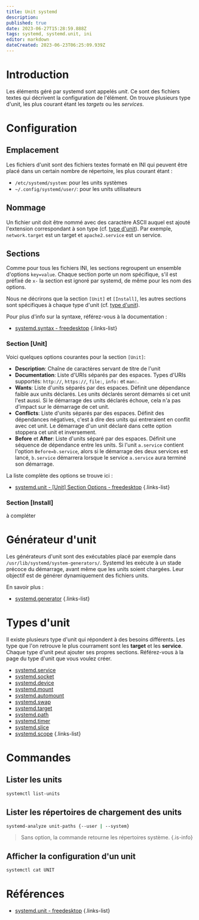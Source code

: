 ```yaml
---
title: Unit systemd
description: 
published: true
date: 2023-06-27T15:28:59.888Z
tags: systemd, systemd.unit, ini
editor: markdown
dateCreated: 2023-06-23T06:25:09.939Z
---
```


# Introduction
Les éléments géré par systemd sont appelés *unit*. Ce sont des fichiers textes qui décrivent la configuration de l'élément. On trouve plusieurs type d'unit, les plus courant étant les *targets* ou les *services*.

# Configuration
## Emplacement
Les fichiers d'unit sont des fichiers textes formaté en INI qui peuvent être placé dans un certain nombre de répertoire, les plus courant étant :
- `/etc/systemd/system`: pour les units systèmes
- `~/.config/systemd/user/`: pour les units utilisateurs

## Nommage
Un fichier unit doit être nommé avec des caractère ASCII auquel est ajouté l'extension correspondant à son type (cf. [type d'unit](/systemd/unit#types-dunit)). Par exemple, `network.target` est un target et `apache2.service` est un service.

## Sections
Comme pour tous les fichiers INI, les sections regroupent un ensemble d'options `key=value`. Chaque section porte un nom spécifique, s'il est préfixé de `x-` la section est ignoré par systemd, de même pour les nom des options.

Nous ne décrirons que la section `[Unit]` et `[Install]`, les autres sections sont spécifiques à chaque type d'unit (cf. [type d'unit](/systemd/unit#types-dunit)).

Pour plus d'info sur la syntaxe, référez-vous à la documentation : 
- [systemd.syntax - freedesktop](https://www.freedesktop.org/software/systemd/man/systemd.syntax.html#)
{.links-list}

### Section [Unit]
Voici quelques  options courantes pour la section `[Unit]`:
- **Description**: Chaîne de caractères servant de titre de l'unit
- **Documentation**: Liste d'URIs séparés par des espaces. Types d'URIs supportés: `http://`, `https://`, `file:`, `info:` et `man:`.
- **Wants**: Liste d'units séparés par des espaces. Définit une dépendance faible aux units déclarés. Les units déclarés seront démarrés si cet unit l'est aussi. Si le démarrage des units déclarés échoue, cela n'a pas d'impact sur le démarrage de cet unit.
- **Conflicts**: Liste d'units séparés par des espaces. Définit des dépendances négatives, c'est à dire des units qui entreraient en conflit avec cet unit. Le démarrage d'un unit déclaré dans cette option stoppera cet unit et inversement. 
- **Before** et **After**: Liste d'units séparé par des espaces. Définit une séquence de dépendance entre les units. Si l'unit `a.service` contient l'option `Before=b.service`, alors si le démarrage des deux services est lancé, `b.service` démarrera lorsque le service `a.service` aura terminé son démarrage. 

La liste complète des options se trouve ici :
- [systemd.unit - [Unit] Section Options - freedesktop](https://www.freedesktop.org/software/systemd/man/systemd.unit.html#%5BUnit%5D%20Section%20Options)
{.links-list}

### Section [Install]
à compléter


# Générateur d'unit
Les générateurs d'unit sont des exécutables placé par exemple dans `/usr/lib/systemd/system-generators/`. Systemd les exécute à un stade précoce du démarrage, avant même que les units soient chargées. Leur objectif est de générer dynamiquement des fichiers units.

En savoir plus :
- [systemd.generator](/systemd/unit/generator)
{.links-list}

# Types d'unit
Il existe plusieurs type d'unit qui répondent à des besoins différents. Les type que l'on retrouve le plus courrament sont les **target** et les **service**. Chaque type d'unit peut ajouter ses propres sections. Référez-vous à la page du type d'unit que vous voulez créer.

- [systemd.service](/systemd/unit/service)
- [systemd.socket](/systemd/unit/socket)
- [systemd.device](/systemd/unit/device)
- [systemd.mount](/systemd/unit/mount)
- [systemd.automount](/systemd/unit/automount)
- [systemd.swap](/systemd/unit/swap)
- [systemd.target](/systemd/unit/target)
- [systemd.path](/systemd/unit/path)
- [systemd.timer](/systemd/unit/timer)
- [systemd.slice](/systemd/unit/slice)
- [systemd.scope](/systemd/unit/scope)
{.links-list}

# Commandes
## Lister les units
```bash
systemctl list-units
```

## Lister les répertoires de chargement des units
```bash
systemd-analyze unit-paths {--user | --system}
```
> Sans option, la commande retourne les répertoires système.
{.is-info}

## Afficher la configuration d'un unit
```bash
systemctl cat UNIT
```

# Références
- [systemd.unit - freedesktop](https://www.freedesktop.org/software/systemd/man/systemd.unit.html)
{.links-list}